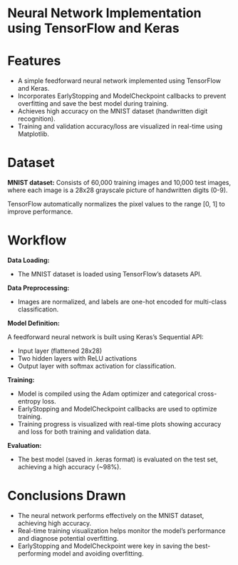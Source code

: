 # Neural Network Implementation using TensorFlow and Keras
# Features
+ A simple feedforward neural network implemented using TensorFlow and Keras.
+ Incorporates EarlyStopping and ModelCheckpoint callbacks to prevent overfitting and save the best model during training.
+ Achieves high accuracy on the MNIST dataset (handwritten digit recognition).
+ Training and validation accuracy/loss are visualized in real-time using Matplotlib.
# Dataset
**MNIST dataset:** Consists of 60,000 training images and 10,000 test images, where each image is a 28x28 grayscale picture of handwritten digits (0-9).

TensorFlow automatically normalizes the pixel values to the range [0, 1] to improve performance.

# Workflow
**Data Loading:** 
+ The MNIST dataset is loaded using TensorFlow’s datasets API.

**Data Preprocessing:**
+  Images are normalized, and labels are one-hot encoded for multi-class classification.

**Model Definition:** 

A feedforward neural network is built using Keras’s Sequential API:
+ Input layer (flattened 28x28)
+ Two hidden layers with ReLU activations
+ Output layer with softmax activation for classification.

**Training:**

+ Model is compiled using the Adam optimizer and categorical cross-entropy loss.
+ EarlyStopping and ModelCheckpoint callbacks are used to optimize training.
+ Training progress is visualized with real-time plots showing accuracy and loss for both training and validation data.

**Evaluation:**
+  The best model (saved in .keras format) is evaluated on the test set, achieving a high accuracy (~98%).

# Conclusions Drawn
+ The neural network performs effectively on the MNIST dataset, achieving high accuracy.
+ Real-time training visualization helps monitor the model’s performance and diagnose potential overfitting.
+ EarlyStopping and ModelCheckpoint were key in saving the best-performing model and avoiding overfitting.
